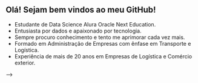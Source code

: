 ## Olá! Sejam bem vindos ao meu GitHub!


- Estudante de Data Science Alura Oracle Next Education.
- Entusiasta por dados e apaixonado por tecnologia.
- Sempre procuro conhecimento e tento me aprimorar cada vez mais.
- Formado em Administração de Empresas com ênfase em Transporte e Logística.
- Experiência de mais de 20 anos em Empresas de Logística e Comércio exterior.
  

-->
